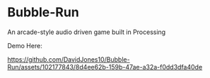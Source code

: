 # Bubble-Run
An arcade-style audio driven game built in Processing

Demo Here:


https://github.com/DavidJones10/Bubble-Run/assets/102177843/8d4ee62b-159b-47ae-a32a-f0dd3dfa40de



